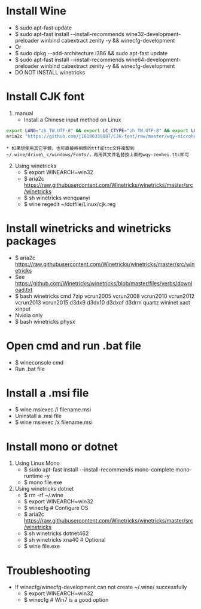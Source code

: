 Install Wine
=====
* $ sudo apt-fast update
* $ sudo apt-fast install --install-recommends wine32-development-preloader winbind cabextract zenity -y && winecfg-development
* Or
* $ sudo dpkg --add-architecture i386 && sudo apt-fast update
* $ sudo apt-fast install --install-recommends wine64-development-preloader winbind cabextract zenity -y && winecfg-development
* DO NOT INSTALL winetricks

Install CJK font
=====
1. manual
    * Install a Chinese input method on Linux
```sh
export LANG="zh_TW.UTF-8" && export LC_CTYPE="zh_TW.UTF-8" && export LC_NUMERIC="zh_TW.UTF-8" && export LC_TIME="zh_TW.UTF-8" && export LC_COLLATE="zh_TW.UTF-8" && export LC_MONETARY="zh_TW.UTF-8" && export LC_MESSAGES="zh_TW.UTF-8" && export LC_ALL="zh_TW.UTF-8"
aria2c "https://github.com/j16180339887/CJK-font/raw/master/wqy-microhei.ttc" -d / -o ~/.wine/drive_c/windows/Fonts/wqy-microhei.ttc && wine regedit ~/dotfile/Linux/cjk.reg
```
    * 如果想使用其它字體，也可直接將相應的ttf或ttc文件複製到~/.wine/drive\_c/windows/Fonts/，再用其文件名替換上面的wqy-zenhei.ttc即可
2. Using winetricks
    * $ export WINEARCH=win32
    * $ aria2c https://raw.githubusercontent.com/Winetricks/winetricks/master/src/winetricks
    * $ sh winetricks wenquanyi
    * $ wine regedit ~/dotfile/Linux/cjk.reg

Install winetricks and winetricks packages
=====
* $ aria2c https://raw.githubusercontent.com/Winetricks/winetricks/master/src/winetricks
* See https://github.com/Winetricks/winetricks/blob/master/files/verbs/download.txt
* $ bash winetricks cmd 7zip vcrun2005 vcrun2008 vcrun2010 vcrun2012 vcrun2013 vcrun2015 d3dx9 d3dx10 d3dxof d3drm quartz wininet xact xinput
* Nvidia only
* $ bash winetricks physx

Open cmd and run .bat file
=====
* $ wineconsole cmd
* Run .bat file

Install a .msi file
=====
* $ wine msiexec /i filename.msi
* Uninstall a .msi file
* $ wine msiexec /x filename.msi

Install mono or dotnet
=====
1. Using Linux Mono
    * $ sudo apt-fast install --install-recommends mono-complete mono-runtime -y
    * $ mono file.exe
2. Using winetricks dotnet
    * $ rm -rf ~/.wine
    * $ export WINEARCH=win32
    * $ winecfg # Configure OS
    * $ aria2c https://raw.githubusercontent.com/Winetricks/winetricks/master/src/winetricks
    * $ sh winetricks dotnet462
    * $ sh winetricks xna40 # Optional
    * $ wine file.exe

Troubleshooting
=====
* If winecfg/winecfg-development can not create ~/.wine/ successfully
    * $ export WINEARCH=win32
    * $ winecfg # Win7 is a good option
